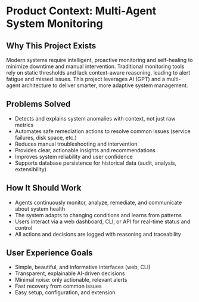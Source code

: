 # Product Context: Multi-Agent System Monitoring

## Why This Project Exists
Modern systems require intelligent, proactive monitoring and self-healing to minimize downtime and manual intervention. Traditional monitoring tools rely on static thresholds and lack context-aware reasoning, leading to alert fatigue and missed issues. This project leverages AI (GPT) and a multi-agent architecture to deliver smarter, more adaptive system management.

## Problems Solved
- Detects and explains system anomalies with context, not just raw metrics
- Automates safe remediation actions to resolve common issues (service failures, disk space, etc.)
- Reduces manual troubleshooting and intervention
- Provides clear, actionable insights and recommendations
- Improves system reliability and user confidence
- Supports database persistence for historical data (audit, analysis, extensibility)

## How It Should Work
- Agents continuously monitor, analyze, remediate, and communicate about system health
- The system adapts to changing conditions and learns from patterns
- Users interact via a web dashboard, CLI, or API for real-time status and control
- All actions and decisions are logged with reasoning and traceability

## User Experience Goals
- Simple, beautiful, and informative interfaces (web, CLI)
- Transparent, explainable AI-driven decisions
- Minimal noise: only actionable, relevant alerts
- Fast recovery from common issues
- Easy setup, configuration, and extension 
